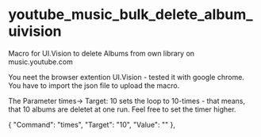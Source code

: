 # youtube_music_bulk_delete_album_uivision
Macro for UI.Vision to delete Albums from own library on music.youtube.com

You neet the browser extention UI.Vision - tested it with google chrome.
You have to import the json file to upload the macro.

The Parameter times-> Target: 10 sets the loop to 10-times - that means, that 10 albums are deletet at one run.
Feel free to set the timer higher.

{
      "Command": "times",
      "Target": "10",
      "Value": ""
    },
    
